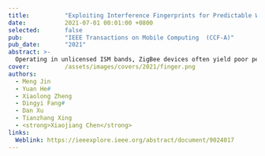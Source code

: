 ```yaml
---
title:          "Exploiting Interference Fingerprints for Predictable Wireless Concurrency"
date:           2021-07-01 00:01:00 +0800
selected:       false
pub:            "IEEE Transactions on Mobile Computing  (CCF-A)"
pub_date:       "2021"
abstract: >-
  Operating in unlicensed ISM bands, ZigBee devices often yield poor performance due to the interference from ever increasing wireless devices in the 2.4 GHz band. Our empirical results show that, a specific interference is likely to have different influence on different outbound links of a ZigBee sender, which indicates the chance of concurrent transmissions. Based on this insight, we propose Smoggy-Link, a practical protocol to exploit the potential concurrency for adaptive ZigBee transmissions under harsh interference. Smoggy-Link maintains an accurate link model to quantify and trace the relationship between interference and link qualities of the sender's outbound links. With such a link model, Smoggy-Link can translate low-cost interference information to the fine-grained spatiotemporal link state. The link information is further utilized for adaptive link selection and intelligent transmission schedule. We implement and evaluate a prototype of our approach with TinyOS and TelosB motes. The evaluation results show that Smoggy-Link has consistent improvements in both throughput and packet reception ratio under interference from various interferers. 
cover:          /assets/images/covers/2021/finger.png
authors:
  - Meng Jin
  - Yuan He#
  - Xiaolong Zheng
  - Dingyi Fang#
  - Dan Xu
  - Tianzhang Xing
  - <strong>Xiaojiang Chen</strong>
links:
  Weblink: https://ieeexplore.ieee.org/abstract/document/9024017
---
```

